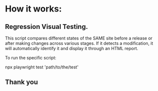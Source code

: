 # How it works: 

## Regression Visual Testing. 




This script compares different states of the SAME site before a release or after making changes across various stages. If it detects a modification, it will automatically identify it and display it through an HTML report.

To run the specific script:


npx playwright test 'path/to/the/test'


## Thank you
